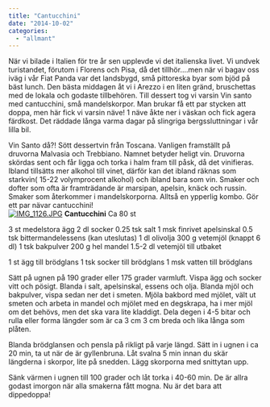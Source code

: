 ```yaml
---
title: "Cantucchini"
date: "2014-10-02"
categories: 
  - "allmant"
---
```


När vi bilade i Italien för tre år sen upplevde vi det italienska livet. Vi undvek turistandet, förutom i Florens och Pisa, då det tillhör....men när vi bagav oss iväg i vår Fiat Panda var det landsbygd, små pittoreska byar som bjöd på bäst lunch. Den bästa middagen åt vi i Arezzo i en liten gränd, bruschettas med de lokala och godaste tillbehören. Till dessert tog vi varsin Vin santo med cantucchini, små mandelskorpor. Man brukar få ett par stycken att doppa, men här fick vi varsin näve! 1 näve åkte ner i väskan och fick agera färdkost. Det räddade långa varma dagar på slingriga bergssluttningar i vår lilla bil.

Vin Santo då?! Sött dessertvin från Toscana. Vanligen framställt på druvorna Malvasia och Trebbiano. Namnet betyder heligt vin. Druvorna skördas sent och får ligga och torka i halm fram till påsk, då det vinifieras. Ibland tillsätts mer alkohol till vinet, därför kan det ibland räknas som starkvin( 15-22 volymprocent alkohol) och ibland bara som vin. Smaker och dofter som ofta är framträdande är marsipan, apelsin, knäck och russin. Smaker som återkommer i mandelskorporna. Alltså en ypperlig kombo. Gör ett par nävar cantucchini!  
[![IMG_1126.JPG](/static/img/IMG_1126.jpg)](http://import.local/wp-content/uploads/2014/10/IMG_1126.jpg) **Cantucchini** Ca 80 st

3 st medelstora ägg 2 dl socker 0.25 tsk salt 1 msk finrivet apelsinskal 0.5 tsk bittermandelessens (kan uteslutas) 1 dl olivolja 300 g vetemjöl (knappt 6 dl) 1 tsk bakpulver 200 g hel mandel 1.5-2 dl vetemjöl till utbaket

1 st ägg till brödglans 1 tsk socker till brödglans 1 msk vatten till brödglans

Sätt på ugnen på 190 grader eller 175 grader varmluft. Vispa ägg och socker vitt och pösigt. Blanda i salt, apelsinskal, essens och olja. Blanda mjöl och bakpulver, vispa sedan ner det i smeten. Mjöla bakbord med mjölet, vält ut smeten och arbeta in mandel och mjölet med en degskrapa, ha i mer mjöl om det behövs, men det ska vara lite kladdigt. Dela degen i 4-5 bitar och rulla eller forma längder som är ca 3 cm 3 cm breda och lika långa som plåten.

Blanda brödglansen och pensla på rikligt på varje längd. Sätt in i ugnen i ca 20 min, ta ut när de är gyllenbruna. Låt svalna 5 min innan du skär längderna i skorpor, lite på snedden. Lägg skorporna med snittytan upp.

Sänk värmen i ugnen till 100 grader och låt torka i 40-60 min. De är allra godast imorgon när alla smakerna fått mogna. Nu är det bara att dippedoppa!
